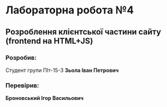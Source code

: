 # Лабораторна робота №4

## Розроблення клієнтської частини сайту (frontend на HTML+JS)

### Розробив:

Студент групи ПІт-15-3 **Зьола Іван Петрович**


### Перевірив:

**Броновський Ігор Васильович**


